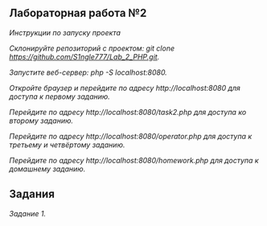 ## **Лабораторная работа №2**
*Инструкции по запуску проекта*

*Склонируйте репозиторий с проектом: git clone https://github.com/S1ngle777/Lab_2_PHP.git.*

*Запустите веб-сервер: php -S localhost:8080.*
 
*Откройте браузер и перейдите по адресу http://localhost:8080 для доступа к первому заданию.*

*Перейдите по адресу http://localhost:8080/task2.php для доступа ко второму заданию.*

*Перейдите по адресу http://localhost:8080/operator.php для доступа к третьему и четвёртому заданию.*

*Перейдите по адресу http://localhost:8080/homework.php для доступа к домашнему заданию.*

## **Задания**
*Задание 1.*
